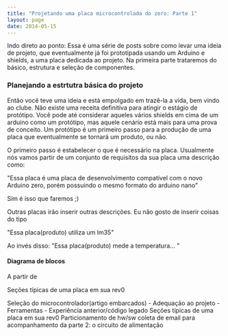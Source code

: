 ```yaml
---
title: "Projetando uma placa microcontrolada do zero: Parte 1"
layout: page 
date: 2014-05-15
---
```


Indo direto ao ponto: Essa é uma série de posts sobre como levar uma ideia de
projeto, que eventualmente já foi prototipada usando um Arduino e shields, a
uma placa dedicada ao projeto. Na primeira parte trataremos do básico, estrutura
e seleção de componentes.

### Planejando a estrtutra básica do projeto

Então você teve uma ideia e está empolgado em trazê-la a vida, bem vindo ao
clube. Não existe uma receita definitiva para atingir o estágio de protótipo.
Você pode até considerar aqueles vários shields em cima de um arduino como um
protótipo, mas aquele cenário está mais para uma prova de conceito. Um protótipo
é um primeiro passo para a produção de uma placa que eventualmente se tornará um
produto, ou não. 

O primeiro passo é estabelecer o que é necessário na placa. Usualmente nós vamos
partir de um conjunto de requisitos da sua placa uma descrição como:

"Essa placa é uma placa de desenvolvimento compatível com o novo Arduino zero,
porém possuindo o mesmo formato do arduino nano"

Sim é isso que faremos ;)

Outras placas irão inserir outras descrições. Eu não gosto de inserir coisas do
tipo 

"Essa placa(produto) utiliza um lm35"

Ao invés disso:
"Essa placa(produto) mede a temperatura... "

#### Diagrama de blocos

A partir de 

Seções típicas de uma placa em sua rev0


Seleção do microcontrolador(artigo embarcados)
    - Adequação ao projeto
    - Ferramentas
    - Experiência anterior/código legado
Seções típicas de uma placa em sua rev0
Particionamento de hw/sw
coleta de email para acompanhamento da parte 2: o circuito de alimentação

 

